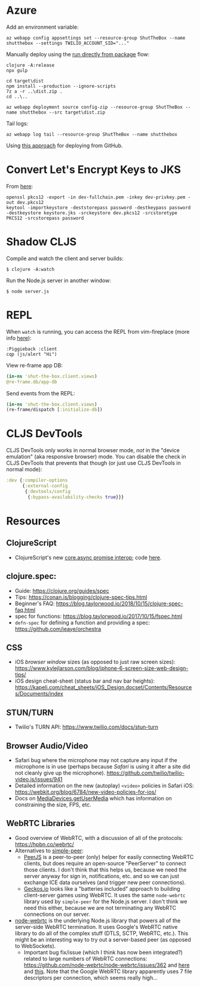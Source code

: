 # Azure

Add an environment variable:

```
az webapp config appsettings set --resource-group ShutTheBox --name shutthebox --settings TWILIO_ACCOUNT_SID="..."
```

Manually deploy using the [run directly from package](https://docs.microsoft.com/en-us/azure/app-service/deploy-run-package) flow:

```
clojure -A:release
npx gulp

cd target\dist
npm install --production --ignore-scripts
7z a -r ..\dist.zip .
cd ..\..

az webapp deployment source config-zip --resource-group ShutTheBox --name shutthebox --src target\dist.zip
```

Tail logs:

```
az webapp log tail --resource-group ShutTheBox --name shutthebox
```

Using [this approach](https://docs.microsoft.com/en-us/azure/app-service/deploy-github-actions) for deploying from GitHub.


# Convert Let's Encrypt Keys to JKS

From [here](https://maximilian-boehm.com/en-gb/blog/create-a-java-keystore-jks-from-lets-encrypt-certificates-1884000/):

```
openssl pkcs12 -export -in dev-fullchain.pem -inkey dev-privkey.pem -out dev.pkcs12
keytool -importkeystore -deststorepass password -destkeypass password -destkeystore keystore.jks -srckeystore dev.pkcs12 -srcstoretype PKCS12 -srcstorepass password
```

# Shadow CLJS

Compile and watch the client and server builds:

```shell
$ clojure -A:watch
```

Run the Node.js server in another window:

```shell
$ node server.js
```

# REPL

When `watch` is running, you can access the REPL from vim-fireplace
(more info [here](https://clojureverse.org/t/shadow-cljs-and-leinigen-and-npm-oh-my/2735/19)):

```
:Piggieback :client
cqp (js/alert "Hi")
```

View re-frame app DB:

```clojure
(in-ns 'shut-the-box.client.views)
@re-frame.db/app-db
```

Send events from the REPL:

```clojure
(in-ns 'shut-the-box.client.views)
(re-frame/dispatch [:initialize-db])
```

# CLJS DevTools

CLJS DevTools only works in normal browser mode, *not* in the "device
emulation" (aka responsive browser) mode. You can disable the check in
CLJS DevTools that prevents that though (or just use CLJS DevTools in
normal mode):

```clojure
:dev {:compiler-options
      {:external-config
       {:devtools/config
        {:bypass-availability-checks true}}}
```


# Resources

## ClojureScript

- ClojureScript's new [core.async promise interop](https://clojurescript.org/guides/promise-interop#using-promises-with-core-async);
  code [here](https://github.com/clojure/core.async/blob/master/src/main/clojure/cljs/core/async/interop.clj).

## clojure.spec:

- Guide: <https://clojure.org/guides/spec>
- Tips: <https://conan.is/blogging/clojure-spec-tips.html>
- Beginner's FAQ: <https://blog.taylorwood.io/2018/10/15/clojure-spec-faq.html>
- spec for functions: <https://blog.taylorwood.io/2017/10/15/fspec.html>
- `defn-spec` for defining a function and providing a spec: <https://github.com/jeaye/orchestra>

## CSS

- iOS *browser window* sizes (as opposed to just raw screen sizes): <https://www.kylejlarson.com/blog/iphone-6-screen-size-web-design-tips/>
- iOS design cheat-sheet (status bar and nav bar heights): <https://kapeli.com/cheat_sheets/iOS_Design.docset/Contents/Resources/Documents/index>

## STUN/TURN

- Twilio's TURN API: <https://www.twilio.com/docs/stun-turn>

## Browser Audio/Video

- Safari bug where the microphone may not capture any input if the
  microphone is in use (perhaps because *Safari* is using it after a
  site did not cleanly give up the microphone).
  <https://github.com/twilio/twilio-video.js/issues/941>
- Detailed information on the new (autoplay) `<video>` policies in
  Safari iOS: <https://webkit.org/blog/6784/new-video-policies-for-ios/>
- Docs on [MediaDevices.getUserMedia](https://developer.mozilla.org/en-US/docs/Web/API/MediaDevices/getUserMedia)
  which has information on constraining the size, FPS, etc.

## WebRTC Libraries

- Good overview of WebRTC, with a discussion of all of the protocols:
  <https://hpbn.co/webrtc/>
- Alternatives to [simple-peer](https://github.com/feross/simple-peer):
  - [PeerJS](https://peerjs.com/) is a peer-to-peer (only) helper for
  easily connecting WebRTC clients, but does require an open-source
  "PeerServer" to connect those clients. I don't think that this helps
  us, because we need the server anyway for sign in, notifications, etc.
  and so we can just exchange ICE data ourselves (and trigger new peer
  connections).
  - [Geckos.io](https://github.com/geckosio/geckos.io) looks like a
  "batteries included" approach to building client-server games using
  WebRTC. It uses the same `node-webrtc` library used by `simple-peer`
  for the Node.js server. I don't think we need this either, because we
  are not terminating any WebRTC connections on our server.
- [node-webrtc](https://github.com/node-webrtc/node-webrtc) is the
  underlying Node.js library that powers all of the server-side WebRTC
  termination. It uses Google's WebRTC native library to do all of the
  complex stuff (DTLS, SCTP, WebRTC, etc.). This might be an interesting
  way to try out a server-based peer (as opposed to WebSockets).
  - Important bug fix/issue (which I think has now been integrated?)
  related to large numbers of WebRTC connections:
  <https://github.com/node-webrtc/node-webrtc/issues/362> and
  [here](https://bugs.chromium.org/p/webrtc/issues/detail?id=7585) and
  [this](https://github.com/node-webrtc/node-webrtc/issues/590). Note
  that the Google WebRTC library apparently uses 7 file descriptors per
  connection, which seems really high...
